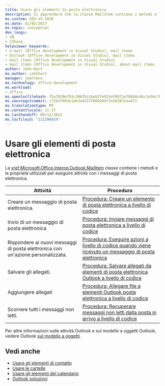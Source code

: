 ```yaml
---
title: Usare gli elementi di posta elettronica
description: Si apprenderà che la classe MailItem contiene i metodi e le proprietà che si usano per eseguire attività con i messaggi di posta elettronica.
ms.custom: SEO-VS-2020
ms.date: 02/02/2017
ms.topic: conceptual
dev_langs:
- VB
- CSharp
helpviewer_keywords:
- e-mail [Office development in Visual Studio], mail items
- Outlook [Office development in Visual Studio], mail items
- mail items [Office development in Visual Studio]
- mail items [Office development in Visual Studio], about mail items
author: John-Hart
ms.author: johnhart
manager: jmartens
ms.technology: office-development
ms.workload:
- office
ms.openlocfilehash: f5a7020ef93c3067b116eb2fe933af8971e786b0c46c1e56c70ee4b23cb60103
ms.sourcegitcommit: c72b2f603e1eb3a4157f00926df2e263831ea472
ms.translationtype: MT
ms.contentlocale: it-IT
ms.lasthandoff: 08/12/2021
ms.locfileid: "121296424"
---
```

# <a name="work-with-mail-items"></a>Usare gli elementi di posta elettronica
  La <xref:Microsoft.Office.Interop.Outlook.MailItem> classe contiene i metodi e le proprietà utilizzati per eseguire attività con i messaggi di posta elettronica.

|Attività|Procedura|
|----------|---------------|
|Creare un messaggio di posta elettronica.|[Procedura: Creare un elemento di posta elettronica a livello di codice](../vsto/how-to-programmatically-create-an-e-mail-item.md)|
|Invio di un messaggio di posta elettronica|[Procedura: Inviare messaggi di posta elettronica a livello di codice](../vsto/how-to-programmatically-send-e-mail-programmatically.md)|
|Rispondere ai nuovi messaggi di posta elettronica con un'azione personalizzata.|[Procedura: Eseguire azioni a livello di codice quando viene ricevuto un messaggio di posta elettronica](../vsto/how-to-programmatically-perform-actions-when-an-e-mail-message-is-received.md)|
|Salvare gli allegati.|[Procedura: Salvare allegati da elementi di posta elettronica Outlook a livello di codice](../vsto/how-to-programmatically-save-attachments-from-outlook-e-mail-items.md)|
|Aggiungere allegati|[Procedura: Allegare file a elementi Outlook posta elettronica a livello di codice](../vsto/how-to-programmatically-attach-files-to-outlook-e-mail-items.md)|
|Scorrere tutti i messaggi non letti.|[Procedura: Recuperare messaggi non letti dalla posta in arrivo a livello di codice](../vsto/how-to-programmatically-retrieve-unread-messages-from-the-inbox.md)|

 Per altre informazioni sulle attività Outlook e sul modello a oggetti Outlook, vedere Outlook [sul modello a oggetti](../vsto/outlook-object-model-overview.md).

## <a name="see-also"></a>Vedi anche
- [Usare gli elementi di contatto](../vsto/working-with-contact-items.md)
- [Usare le cartelle](../vsto/working-with-folders.md)
- [Usare gli elementi del calendario](../vsto/working-with-calendar-items.md)
- [Outlook soluzioni](../vsto/outlook-solutions.md)
